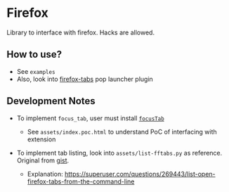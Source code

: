 # Firefox

Library to interface with firefox. Hacks are allowed.

## How to use?

- See `examples`
- Also, look into [firefox-tabs](https://github.com/rcastill/pop-launcher-firefox-tabs/) pop launcher plugin

## Development Notes

- To implement `focus_tab`, user must install [`focusTab`](https://addons.mozilla.org/en-US/firefox/addon/focus_tab/)
    - See `assets/index.poc.html` to understand PoC of interfacing with extension

- To implement tab listing, look into `assets/list-fftabs.py` as reference. Original from [gist](https://gist.github.com/tmonjalo/33c4402b0d35f1233020bf427b5539fa).
    - Explanation: https://superuser.com/questions/269443/list-open-firefox-tabs-from-the-command-line
